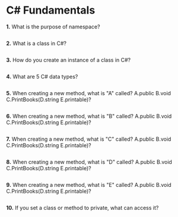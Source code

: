 <!-- REVIEW this whole quiz -->
# C# Fundamentals


**1.** What is the purpose of namespace?
<!-- enter you answer in the space below -->
```

```
**2.** What is a class in C#?
<!-- enter you answer in the space below -->
```

```
**3.** How do you create an instance of a class in C#?
<!-- enter you answer in the space below -->
```

```
**4.** What are 5 C# data types?
<!-- enter you answer in the space below -->
```

```
**5.** When creating a new method, what is "A" called?      A.public B.void C.PrintBooks(D.string E.printable)?
<!-- enter you answer in the space below -->
```

```
**6.** When creating a new method, what is "B" called?      A.public B.void C.PrintBooks(D.string E.printable)?
<!-- enter you answer in the space below -->
```

```
**7.** When creating a new method, what is "C" called?      A.public B.void C.PrintBooks(D.string E.printable)?
<!-- enter you answer in the space below -->
```

```
**8.** When creating a new method, what is "D" called?      A.public B.void C.PrintBooks(D.string E.printable)?
<!-- enter you answer in the space below -->
```

```
**9.** When creating a new method, what is "E" called?      A.public B.void C.PrintBooks(D.string E.printable)?
<!-- enter you answer in the space below -->
```

```
**10.** If you set a class or method to private, what can access it?
<!-- enter you answer in the space below -->
```

```